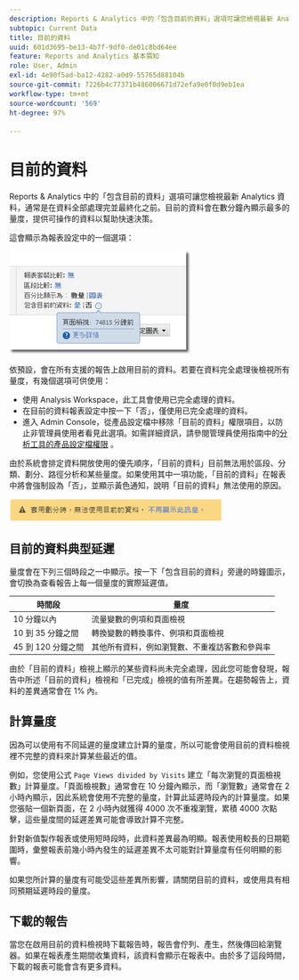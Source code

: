 ```yaml
---
description: Reports & Analytics 中的「包含目前的資料」選項可讓您檢視最新 Analytics 資料，通常是在資料全部處理完並最終化之前。目前的資料會在數分鐘內顯示最多的量度，提供可操作的資料以幫助快速決策。
subtopic: Current Data
title: 目前的資料
uuid: 601d3695-be13-4b7f-9df0-de01c8bd64ee
feature: Reports and Analytics 基本需知
role: User, Admin
exl-id: 4e90f5ad-ba12-4282-a0d9-55765d88104b
source-git-commit: 7226b4c77371b486006671d72efa9e0f0d9eb1ea
workflow-type: tm+mt
source-wordcount: '569'
ht-degree: 97%

---
```


# 目前的資料

Reports &amp; Analytics 中的「包含目前的資料」選項可讓您檢視最新 Analytics 資料，通常是在資料全部處理完並最終化之前。目前的資料會在數分鐘內顯示最多的量度，提供可操作的資料以幫助快速決策。

這會顯示為報表設定中的一個選項：

![目前的資料螢幕擷取畫面](assets/current_data.png)

依預設，會在所有支援的報告上啟用目前的資料。若要在資料完全處理後檢視所有量度，有幾個選項可供使用：

* 使用 Analysis Workspace，此工具會使用已完全處理的資料。
* 在目前的資料報表設定中按一下「否」，僅使用已完全處理的資料。
* 進入 Admin Console，從產品設定檔中移除「目前的資料」權限項目，以防止非管理員使用者看見此選項。如需詳細資訊，請參閱管理員使用指南中的[分析工具的產品設定檔權限](/help/admin/admin-console/permissions/analytics-tools.md) 。

由於系統會排定資料開放使用的優先順序，「目前的資料」目前無法用於區段、分類、劃分、路徑分析和某些量度。如果使用其中一項功能，「目前的資料」在報表中將會強制設為「否」，並顯示黃色通知，說明「目前的資料」無法使用的原因。

![目前的資料通知](assets/current_data_notice.png)

## 目前的資料典型延遲

量度會在下列三個時段之一中顯示。按一下「包含目前的資料」旁邊的時鐘圖示，會切換為查看報告上每一個量度的實際延遲值。

| 時間段 | 量度 |
| --- | --- |
| 10 分鐘以內 | 流量變數的例項和頁面檢視 |
| 10 到 35 分鐘之間 | 轉換變數的轉換事件、例項和頁面檢視 |
| 45 到 120 分鐘之間 | 其他所有資料，例如瀏覽數、不重複訪客數和參與率 |

由於「目前的資料」檢視上顯示的某些資料尚未完全處理，因此您可能會發現，報告中所述「目前的資料」檢視和「已完成」檢視的值有所差異。在趨勢報告上，資料的差異通常會在 1% 內。

## 計算量度

因為可以使用有不同延遲的量度建立計算的量度，所以可能會使用目前的資料檢視裡不完整的資料來計算某些最近的值。

例如，您使用公式 `Page Views divided by Visits` 建立「每次瀏覽的頁面檢視數」計算量度。「頁面檢視數」通常會在 10 分鐘內顯示，而「瀏覽數」通常會在 2 小時內顯示，因此系統會使用不完整的量度，計算此延遲時段內的計算量度。如果您張貼一個新頁面，在 2 小時內就獲得 4000 次不重複瀏覽，累積 4000 次點擊，這些量度間的延遲差異可能會導致計算不完整。

針對新值製作報表或使用短時段時，此資料差異最為明顯。報表使用較長的日期範圍時，彙整報表前幾小時內發生的延遲差異不太可能對計算量度有任何明顯的影響。

如果您所計算的量度有可能受這些差異所影響，請關閉目前的資料，或使用具有相同預期延遲時段的量度。

## 下載的報告

當您在啟用目前的資料檢視時下載報告時，報告會佇列、產生，然後傳回給瀏覽器。如果在報表產生期間收集資料，該資料會顯示在報表中。由於多了這段時間，下載的報表可能會含有更多資料。
